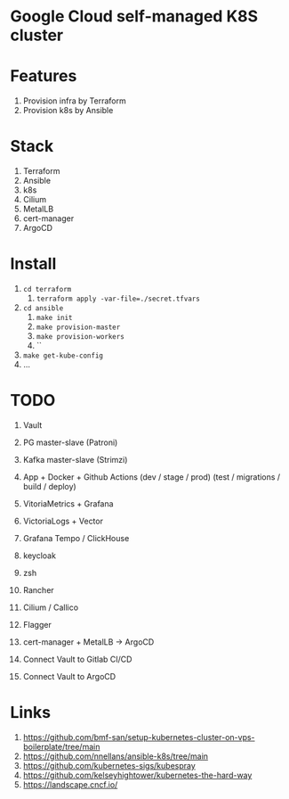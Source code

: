 # Google Cloud self-managed K8S cluster

# Features

1. Provision infra by Terraform
1. Provision k8s by Ansible

# Stack

1. Terraform
1. Ansible
1. k8s
1. Cilium
1. MetalLB
1. cert-manager
1. ArgoCD

# Install

1. `cd terraform`
    1. `terraform apply -var-file=./secret.tfvars`
1. `cd ansible`
    1. `make init`
    1. `make provision-master`
    1. `make provision-workers`
    1. ``
1. `make get-kube-config`
1. ...

# TODO

1. Vault
1. PG master-slave (Patroni)
1. Kafka master-slave (Strimzi)
1. App + Docker + Github Actions (dev / stage / prod) (test / migrations / build / deploy)
1. VitoriaMetrics + Grafana
1. VictoriaLogs + Vector
1. Grafana Tempo / ClickHouse
1. keycloak
1. zsh
1. Rancher
1. Cilium / Callico
1. Flagger
1. cert-manager + MetalLB -> ArgoCD

1. Connect Vault to Gitlab CI/CD
1. Connect Vault to ArgoCD

# Links

1. https://github.com/bmf-san/setup-kubernetes-cluster-on-vps-boilerplate/tree/main
1. https://github.com/nnellans/ansible-k8s/tree/main
1. https://github.com/kubernetes-sigs/kubespray
1. https://github.com/kelseyhightower/kubernetes-the-hard-way
1. https://landscape.cncf.io/
